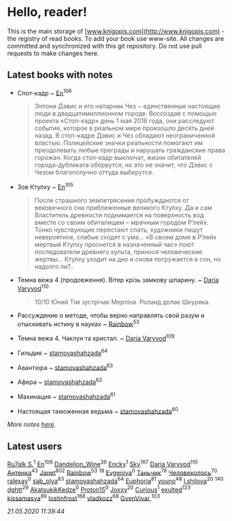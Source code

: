 # Hello, reader!
This is the main storage of [www.knigopis.com](http://www.knigopis.com) - the registry of read books.
To add your book use www-site. All changes are committed and synchronized with this git repository.
Do not use pull requests to make changes here.


## Latest books with notes
* Спот-кадр ~ [En](users/333/333646551-vkontakte)<sup>106</sup>
    > Энтони Дэвис и его напарник Чез − единственные настоящие люди в двадцатимиллионном городе. Воссоздав с помощью проекта «Стоп-кадр» день 1 мая 2018 года, они расследуют событие, которое в реальном мире произошло десять дней назад. В стоп-кадре Дэвис и Чез обладают неограниченной властью. Полицейские значки реальности помогают им преодолевать любые преграды и нарушать гражданские права горожан. Когда стоп-кадр выключат, жизни обитателей города-дубликата оборвутся, но это не значит, что Дэвис с Чезом благополучно оттуда выберутся.

* Зов Ктулху ~ [En](users/333/333646551-vkontakte)<sup>105</sup>
    > После страшного землетрясения пробуждаются от вековечного сна приближенные великого Ктулху. Да и сам Властитель древности поднимается на поверхность вод вместе со своим обиталищем – мрачным городом Р’лейх. Тонко чувствующие перестают спать, художники пишут невероятное, слабые сходят с ума… «В своем доме в Р’лейх мертвый Ктулху проснется в назначенный час» поют последователи древнего культа, принося человеческие жертвы…
    > Ктулху уходит на дно и снова погружается в сон, но надолго ли?..

* Темна вежа 4 (продовження). Вітер крізь замкову шпарину. ~ [Daria Varyvod](users/829/829893410524253-facebook)<sup>110</sup>
    > 10/10 Юний Тім зустрічає Мерліна. Роланд долає Шкуряка.

* Рассуждение о методе, чтобы верно направлять свой разум и отыскивать истину в науках ~ [Rainbow](users/109/109787328219839805802-google)<sup>53</sup>

* Темна вежа 4. Чаклун та кристал. ~ [Daria Varyvod](users/829/829893410524253-facebook)<sup>109</sup>

* Гильдия ~ [stamovashahzada](users/310/310646815-vkontakte)<sup>64</sup>

* Авантюра ~ [stamovashahzada](users/310/310646815-vkontakte)<sup>63</sup>

* Афера ~ [stamovashahzada](users/310/310646815-vkontakte)<sup>62</sup>

* Махинация ~ [stamovashahzada](users/310/310646815-vkontakte)<sup>61</sup>

* Настоящая таможенная ведьма ~ [stamovashahzada](users/310/310646815-vkontakte)<sup>60</sup>


_More notes [here](latest_books_with_notes.md)._


## Latest users
[Ru7alk S.](users/108/108928888752736822195-google)<sup>1</sup> 
[En](users/333/333646551-vkontakte)<sup>106</sup> 
[Dandelion_Wine](users/586/58602788-vkontakte)<sup>36</sup> 
[Encky](users/112/112840961362766819849-google)<sup>1</sup> 
[Sky](users/118/118049897850017649660-google)<sup>167</sup> 
[Daria Varyvod](users/829/829893410524253-facebook)<sup>110</sup> 
[Антенка](users/118/118158645037334943900-google)<sup>43</sup> 
[Janet](users/108/108113656204404967440-google)<sup>802</sup> 
[Rainbow](users/109/109787328219839805802-google)<sup>53</sup> 
[](users/153/1537586159620888-facebook)<sup>18</sup> 
[Evgeniya](users/764/764921170332844-facebook)<sup>0</sup> 
[Таньчик](users/209/2096581563762610-facebook)<sup>78</sup> 
[Человеколось](users/174/17475979687188177329-mailru)<sup>70</sup> 
[ralexay](users/110/110749825769904005147-google)<sup>0</sup> 
[sab_olya](users/139/139338401-vkontakte)<sup>83</sup> 
[stamovashahzada](users/310/310646815-vkontakte)<sup>64</sup> 
[Euphoria](users/106/106304994652616315178-google)<sup>81</sup> 
[youno](users/302/302928912-vkontakte)<sup>48</sup> 
[l.shilova](users/101/10123344-vkontakte)<sup>20</sup> 
[](users/115/115826717712507836033-google)<sup>140</sup> 
[dghtt](users/233/233860015-vkontakte)<sup>29</sup> 
[AkatsukikKedze](users/457/457642318-yandex)<sup>0</sup> 
[Proton15](users/107/107709186800804078154-google)<sup>0</sup> 
[Joxxy](users/109/109128632962928278575-google)<sup>20</sup> 
[Curious](users/232/2322112641431200-facebook)<sup>1</sup> 
[exulted](users/100/100599204551896265722-google)<sup>123</sup> 
[kissamasya](users/684/68439978-vkontakte)<sup>89</sup> 
[lostinfrost](users/217/217891524-vkontakte)<sup>168</sup> 
[vladkozz](users/572/57239276-vkontakte)<sup>68</sup> 
[GvenVivar ](users/158/158266434925901-facebook)<sup>103</sup> 


_21.05.2020 11:39:44_
